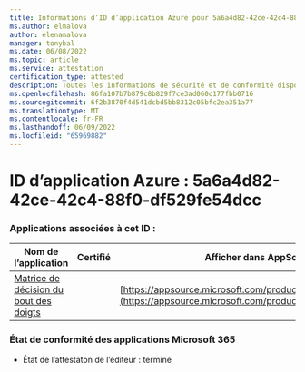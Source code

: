 ```yaml
---
title: Informations d’ID d’application Azure pour 5a6a4d82-42ce-42c4-88f0-df529fe54dcc
ms.author: elmalova
author: elenamalova
manager: tonybal
ms.date: 06/08/2022
ms.topic: article
ms.service: attestation
certification_type: attested
description: Toutes les informations de sécurité et de conformité disponibles pour 5a6a4d82-42ce-42c4-88f0-df529fe54dcc.
ms.openlocfilehash: 86fa107b7b879c8b829f7ce3ad060c177fbb0716
ms.sourcegitcommit: 6f2b3870f4d541dcbd5bb8312c05bfc2ea351a77
ms.translationtype: MT
ms.contentlocale: fr-FR
ms.lasthandoff: 06/09/2022
ms.locfileid: "65969882"
---
```

# <a name="azure-app-id-5a6a4d82-42ce-42c4-88f0-df529fe54dcc"></a>ID d’application Azure : 5a6a4d82-42ce-42c4-88f0-df529fe54dcc


### <a name="apps-associated-with-this-id"></a>Applications associées à cet ID :
| **Nom de l’application** | **Certifié** | **Afficher dans AppSource** |
|--------------|---------------|-----------------------|
| [Matrice de décision du bout des doigts](../forward/WA200004070.md) |  | [https://appsource.microsoft.com/product/office/WA200004070](https://appsource.microsoft.com/product/office/WA200004070) |

### <a name="microsoft-365-app-compliance-status"></a>État de conformité des applications Microsoft 365
- État de l’attestaton de l’éditeur : terminé
